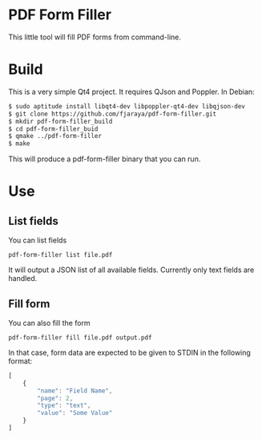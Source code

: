 PDF Form Filler
===============

This little tool will fill PDF forms from command-line.

# Build

This is a very simple Qt4 project. It requires QJson and Poppler. In Debian:

```bash
$ sudo aptitude install libqt4-dev libpoppler-qt4-dev libqjson-dev
$ git clone https://github.com/fjaraya/pdf-form-filler.git
$ mkdir pdf-form-filler_build
$ cd pdf-form-filler_buid
$ qmake ../pdf-form-filler
$ make
```

This will produce a pdf-form-filler binary that you can run.

# Use

## List fields

You can list fields

```
pdf-form-filler list file.pdf
```

It will output a JSON list of all available fields. Currently only text fields
are handled.

## Fill form

You can also fill the form

```
pdf-form-filler fill file.pdf output.pdf
```

In that case, form data are expected to be given to STDIN in the following
format:

```javascript
[
	{
		"name": "Field Name",
		"page": 2,
		"type": "text",
		"value": "Some Value"
	}
]
```
